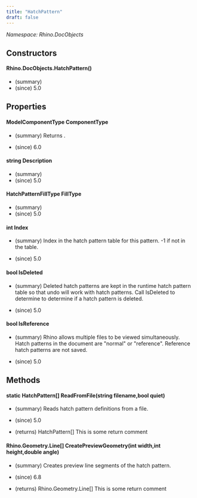 ```yaml
---
title: "HatchPattern"
draft: false
---
```


*Namespace: Rhino.DocObjects*
## Constructors
#### Rhino.DocObjects.HatchPattern()
- (summary) 
- (since) 5.0
## Properties
#### ModelComponentType ComponentType
- (summary) 
     Returns .
     
- (since) 6.0
#### string Description
- (summary) 
- (since) 5.0
#### HatchPatternFillType FillType
- (summary) 
- (since) 5.0
#### int Index
- (summary) 
     Index in the hatch pattern table for this pattern. -1 if not in the table.
     
- (since) 5.0
#### bool IsDeleted
- (summary) 
     Deleted hatch patterns are kept in the runtime hatch pattern table so that undo
     will work with hatch patterns.  Call IsDeleted to determine to determine if
     a hatch pattern is deleted.
     
- (since) 5.0
#### bool IsReference
- (summary) 
     Rhino allows multiple files to be viewed simultaneously. Hatch patterns in the
     document are "normal" or "reference". Reference hatch patterns are not saved.
     
- (since) 5.0
## Methods
#### static HatchPattern[] ReadFromFile(string filename,bool quiet)
- (summary) 
     Reads hatch pattern definitions from a file.
     
- (since) 5.0
- (returns) HatchPattern[] This is some return comment
#### Rhino.Geometry.Line[] CreatePreviewGeometry(int width,int height,double angle)
- (summary) 
     Creates preview line segments of the hatch pattern.
     
- (since) 6.8
- (returns) Rhino.Geometry.Line[] This is some return comment
